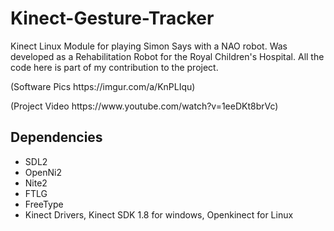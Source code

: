 # Kinect-Gesture-Tracker
<p>Kinect Linux Module for playing Simon Says with a NAO robot. Was developed as a Rehabilitation Robot for the Royal Children's Hospital. All the code here is part of my contribution to the project.</p>
<p>(Software Pics https://imgur.com/a/KnPLIqu)</p>
<p>(Project Video https://www.youtube.com/watch?v=1eeDKt8brVc)</p>

<h2> Dependencies </h2>
<ul>
<li>SDL2</li>
<li>OpenNi2</li>
<li>Nite2</li>
<li>FTLG</li>
<li>FreeType</li>
<li>Kinect Drivers, Kinect SDK 1.8 for windows, Openkinect for Linux </li>
</ul>
